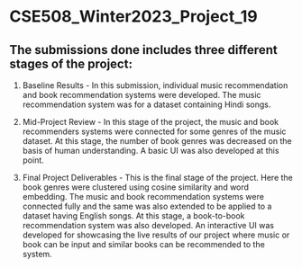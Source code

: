 # CSE508_Winter2023_Project_19

## The submissions done includes three different stages of the project:

1. Baseline Results - In this submission, individual music recommendation and book recommendation systems were developed.
                      The music recommendation system was for a dataset containing Hindi songs.

2. Mid-Project Review - In this stage of the project, the music and book recommenders systems were connected for some genres of the music dataset.
                        At this stage, the number of book genres was decreased on the basis of human understanding.
                        A basic UI was also developed at this point.

3. Final Project Deliverables - This is the final stage of the project. Here the book genres were clustered using cosine similarity and word embedding.
                                The music and book recommendation systems were connected fully and the same was also extended to be applied to a dataset
                                having English songs. At this stage, a book-to-book recommendation system was also developed.
                                An interactive UI was developed for showcasing the live results of our project where music or book can be input and
                                similar books can be recommended to the system.
